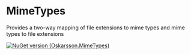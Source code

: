 # MimeTypes
Provides a two-way mapping of file extensions to mime types and mime types to file extensions

[![NuGet version (Oskarsson.MimeTypes)](https://img.shields.io/nuget/v/Oskarsson.MimeTypes.svg?style=flat-square)](https://www.nuget.org/packages/Oskarsson.MimeTypes/)
